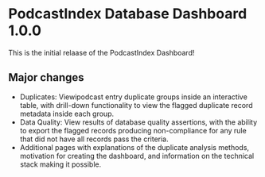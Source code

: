 <h1>PodcastIndex Database Dashboard 1.0.0</h1>

This is the initial relaase of the PodcastIndex Dashboard!

<h2>Major changes</h2>

* Duplicates: Viewipodcast entry duplicate groups inside an interactive table, with drill-down functionality to view the flagged duplicate record metadata inside each group.
* Data Quality: View results of database quality assertions, with the ability to export the flagged records producing non-compliance for any rule that did not have all records pass the criteria.
* Additional pages with explanations of the duplicate analysis methods, motivation for creating the dashboard, and information on the technical stack making it possible.